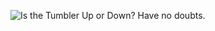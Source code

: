 ![Is the Tumbler Up or Down? Have no doubts.](https://live.staticflickr.com/2931/14502334221_91ce131e8d_k.jpg)
